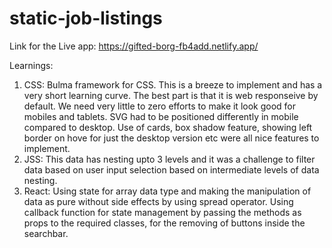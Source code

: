 # static-job-listings

Link for the Live app: https://gifted-borg-fb4add.netlify.app/


Learnings:
1. CSS: Bulma framework for CSS. This is a breeze to implement and has a very short learning curve. The best part is that it is web 
responseive by default. We need very little to zero efforts to make it look good for mobiles and tablets.
SVG had to be positioned differently in mobile compared to desktop. Use of cards, box shadow feature, showing left border 
on hove for just the desktop version etc were all nice features to implement.
2. JSS: This data has nesting upto 3 levels and it was a challenge to filter data based on user input selection based on intermediate
levels of data nesting.
3. React: Using state for array data type and making the manipulation of data as pure without side effects by using spread operator.
Using callback function for state management by passing the methods as props to the required classes, for the removing of buttons inside
the searchbar.
